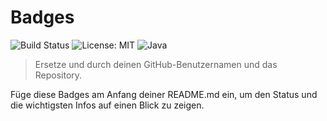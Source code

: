 # Badges

![Build Status](https://github.com/<USER>/<REPO>/actions/workflows/java-ci.yml/badge.svg)
![License: MIT](https://img.shields.io/badge/License-MIT-green.svg)
![Java](https://img.shields.io/badge/Java-21-blue.svg)

> Ersetze <USER> und <REPO> durch deinen GitHub-Benutzernamen und das Repository.

Füge diese Badges am Anfang deiner README.md ein, um den Status und die wichtigsten Infos auf einen Blick zu zeigen.
